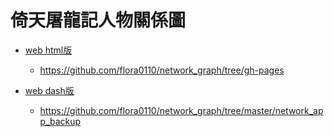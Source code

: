 # 倚天屠龍記人物關係圖
* [web html版](https://flora0110.github.io/network_graph/)   
  * https://github.com/flora0110/network_graph/tree/gh-pages 

* [web dash版](https://my-dash-app0721.herokuapp.com/)   
  * https://github.com/flora0110/network_graph/tree/master/network_app_backup
